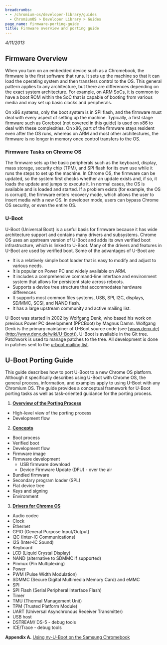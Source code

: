 ```yaml
---
breadcrumbs:
- - /chromium-os/developer-library/guides
  - ChromiumOS > Developer Library > Guides
page_name: firmware-porting-guide
title: Firmware overview and porting guide
---
```


*4/11/2013*

## Firmware Overview

When you turn on an embedded device such as a Chromebook, the firmware is the
first software that runs. It sets up the machine so that it can load the
operating system and then transfers control to the OS. This general pattern
applies to any architecture, but there are differences depending on the exact
system architecture. For example, on ARM SoCs, it is common to have a boot ROM
within the SoC that is capable of booting from various media and may set up
basic clocks and peripherals.

On x86 systems, only the boot system is in SPI flash, and the firmware must deal
with every aspect of setting up the machine. Typically, a first stage firmware
such as Coreboot (not covered in this guide) is used on x86 to deal with these
complexities. On x86, part of the firmware stays resident even after the OS
runs, whereas on ARM and most other architectures, the firmware is no longer in
memory once control transfers to the OS.

### Firmware Tasks on Chrome OS

The firmware sets up the basic peripherals such as the keyboard, display, mass
storage, security chip (TPM), and SPI flash for its own use while it runs the
steps to set up the machine. In Chrome OS, the firmware can be updated, so the
system first checks whether an update exists and, if so, it loads the update and
jumps to execute it. In normal cases, the OS is available and is loaded and
started. If a problem exists (for example, the OS is corrupt), the firmware
enters recovery mode, which allows the user to insert media with a new OS. In
developer mode, users can bypass Chrome OS security, or even the entire OS.

### U-Boot

U-Boot (Universal Boot) is a useful basis for firmware because it has wide
architecture support and contains many drivers and subsystems. Chrome OS uses an
upstream version of U-Boot and adds its own verified boot infrastructure, which
is linked to U-Boot. Many of the drivers and features in U-Boot are used by
verified boot. Some of the advantages of U-Boot are

*   It is a relatively simple boot loader that is easy to modify and
            adjust to various needs.
*   It is popular on Power PC and widely available on ARM.
*   It includes a comprehensive command-line interface and environment
            system that allows for persistent state across reboots.
*   Supports a device tree structure that accommodates hardware
            differences
*   It supports most common files systems, USB, SPI, I2C, displays,
            SD/MMC, SCSI, and NAND flash.
*   It has a large upstream community and active mailing list.

U-Boot was started in 2002 by Wolfgang Denk, who based his work on previous
Power PC development (PPCBoot) by Magnus Damm. Wolfgang Denk is the primary
maintainer of U-Boot source code (see
[www.denx.de](http://www.denx.de/wiki/U-Boot)). U-Boot is available in the Git
tree. Patchwork is used to manage patches to the tree. All development is done
in patches sent to the [u-boot mailing
list](http://lists.denx.de/mailman/listinfo/u-boot).

## U-Boot Porting Guide

This guide describes how to port U-Boot to a new Chrome OS platform. Although it
specifically describes using U-Boot with Chrome OS, the general process,
information, and examples apply to using U-Boot with any Chromium OS. The guide
provides a conceptual framework for U-Boot porting tasks as well as
task-oriented guidance for the porting process.

1. **[Overview of the Porting Process](1-overview)**

*   High-level view of the porting process
*   Development flow

2. **[Concepts](2-concepts)**

*   Boot process
*   Verified boot
*   Development flow
*   Firmware image
*   Firmware development
    *   USB firmware download
    *   Device Firmware Update (DFU) - over the air
*   Bundled firmware
*   Secondary program loader (SPL)
*   Flat device tree
*   Keys and signing
*   Environment

3. **[Drivers for Chrome OS](u-boot-drivers)**

*   Audio codec
*   Clock
*   Ethernet
*   GPIO (General Purpose Input/Output)
*   I2C (Inter-IC Communications)
*   I2S (Inter-IC Sound)
*   Keyboard
*   LCD (Liquid Crystal Display)
*   NAND (alternative to SDMMC if supported)
*   Pinmux (Pin Multiplexing)
*   Power
*   PWM (Pulse Width Modulation)
*   SDMMC (Secure Digital Multimedia Memory Card) and eMMC
*   SPI
*   SPI Flash (Serial Peripheral Interface Flash)
*   Timer
*   TMU (Thermal Management Unit)
*   TPM (Trusted Platform Module)
*   UART (Universal Asynchronous Receiver Transmitter)
*   USB host
*   DSTREAM/ DS-5 - debug tools
*   ICE/Trace - debug tools

**Appendix A.** [Using nv-U-Boot on the Samsung
Chromebook](/system/errors/NodeNotFound)
